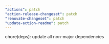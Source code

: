 ```yaml
---
"actions": patch
"action-release-changeset": patch
"renovate-changeset": patch
"update-action-readme": patch
---
```


chore(deps): update all non-major dependencies
